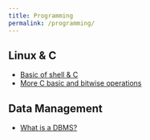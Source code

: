 ```yaml
---
title: Programming
permalink: /programming/
---
```


## Linux & C

- [Basic of shell & C](/lectures/c_chapter1/)
- [More C basic and bitwise operations](/lectures/c_chapter2/)

## Data Management

- [What is a DBMS?](/lectures/data_chapter1/)
